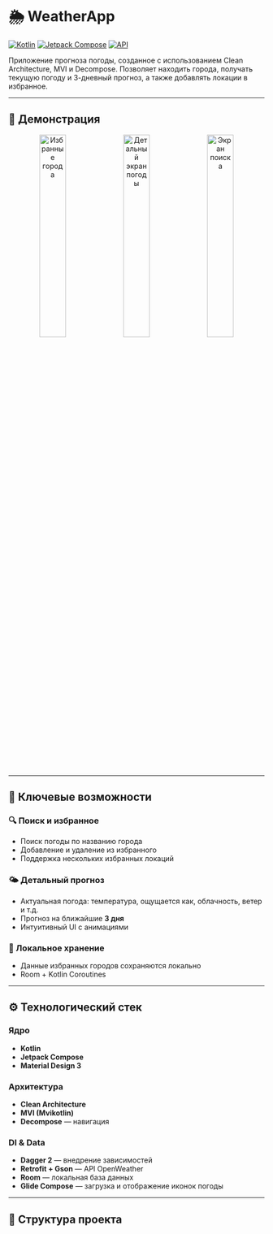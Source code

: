 # 🌦️ WeatherApp

[![Kotlin](https://img.shields.io/badge/Kotlin-2.1.10-blue.svg)](https://kotlinlang.org)
[![Jetpack Compose](https://img.shields.io/badge/Jetpack_Compose-1.5.0-brightgreen)](https://developer.android.com/jetpack/compose)
[![API](https://img.shields.io/badge/API-24%2B-orange)](https://android-arsenal.com/api?level=24)

Приложение прогноза погоды, созданное с использованием Clean Architecture, MVI и Decompose. Позволяет находить города, получать текущую погоду и 3-дневный прогноз, а также добавлять локации в избранное.

---

## 📱 Демонстрация

<div align="center">
  <img src="screenshots/main.png" width="32%" alt="Избранные города">
  <img src="screenshots/detail.png" width="32%" alt="Детальный экран погоды">
  <img src="screenshots/search.png" width="32%" alt="Экран поиска">
</div>

---

## 🚀 Ключевые возможности

### 🔍 Поиск и избранное
- Поиск погоды по названию города
- Добавление и удаление из избранного
- Поддержка нескольких избранных локаций

### 🌤 Детальный прогноз
- Актуальная погода: температура, ощущается как, облачность, ветер и т.д.
- Прогноз на ближайшие **3 дня**
- Интуитивный UI с анимациями

### 💾 Локальное хранение
- Данные избранных городов сохраняются локально
- Room + Kotlin Coroutines

---

## ⚙️ Технологический стек

### Ядро
- **Kotlin**
- **Jetpack Compose**
- **Material Design 3**

### Архитектура
- **Clean Architecture**
- **MVI (Mvikotlin)**
- **Decompose** — навигация

### DI & Data
- **Dagger 2** — внедрение зависимостей
- **Retrofit + Gson** — API OpenWeather
- **Room** — локальная база данных
- **Glide Compose** — загрузка и отображение иконок погоды

---

## 🧩 Структура проекта

